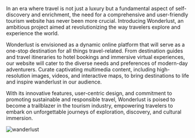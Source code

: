 In an era where travel is not just a luxury but a fundamental aspect of self-discovery and enrichment, the need for a comprehensive and user-friendly tourism website has never been more crucial. Introducing Wonderlust, an ambitious project aimed at revolutionizing the way travelers explore and experience the world. 

Wonderlust is envisioned as a dynamic online platform that will serve as a one-stop destination for all things travel-related. From destination guides and travel itineraries to hotel bookings and immersive virtual experiences, our website will cater to the diverse needs and preferences of modern-day adventurers. Curate captivating multimedia content, including high-resolution images, videos, and interactive maps, to bring destinations to life and inspire wanderlust in our audience.

With its innovative features, user-centric design, and commitment to promoting sustainable and responsible travel, Wonderlust is poised to become a trailblazer in the tourism industry, empowering travelers to embark on unforgettable journeys of exploration, discovery, and cultural immersion.


![wanderlust](https://github.com/itshivambharti/Wanderlust/assets/132574008/f5c1acad-6ee4-450e-b9e7-cdd715ed9841)

